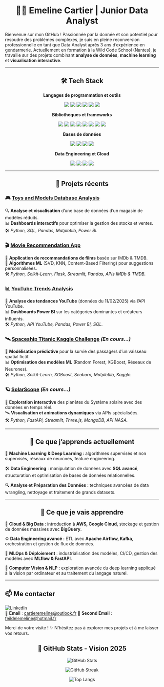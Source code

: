 <h1 align="center">👩‍💻 Emeline Cartier | Junior Data Analyst</h1>

Bienvenue sur mon GitHub ! Passionnée par la donnée et son potentiel pour résoudre des problèmes complexes, je suis en pleine reconversion professionnelle en tant que Data Analyst après 3 ans d’expérience en gendarmerie. Actuellement en formation à la Wild Code School (Nantes), je travaille sur des projets combinant **analyse de données**, **machine learning** et **visualisation interactive**.

---

<h2 align="center">🛠️ Tech Stack</h2>

<p align="center">
  <strong>Langages de programmation et outils</strong>
</p>

<p align="center">
  <img src="https://img.shields.io/badge/Python-3776AB?style=for-the-badge&logo=python&logoColor=white" />
  <img src="https://img.shields.io/badge/SQL-003B57?style=for-the-badge&logo=postgresql&logoColor=white" />
  <img src="https://img.shields.io/badge/PowerBI-F2C811?style=for-the-badge&logo=powerbi&logoColor=black" />
  <img src="https://img.shields.io/badge/Tableau-E97627?style=for-the-badge&logo=tableau&logoColor=white" />
  <img src="https://img.shields.io/badge/Git-F05032?style=for-the-badge&logo=git&logoColor=white" />
  <img src="https://img.shields.io/badge/Docker-2496ED?style=for-the-badge&logo=docker&logoColor=white" />
</p>

<p align="center">
  <strong>Bibliothèques et frameworks</strong>
</p>

<p align="center">
  <img src="https://img.shields.io/badge/Pandas-150458?style=for-the-badge&logo=pandas&logoColor=white" />
  <img src="https://img.shields.io/badge/NumPy-013243?style=for-the-badge&logo=numpy&logoColor=white" />
  <img src="https://img.shields.io/badge/Matplotlib-6E7582?style=for-the-badge" />
  <img src="https://img.shields.io/badge/Seaborn-2E5D9F?style=for-the-badge" />
  <img src="https://img.shields.io/badge/Scikit--Learn-F7931E?style=for-the-badge&logo=scikitlearn&logoColor=white" />
  <img src="https://img.shields.io/badge/TensorFlow-FF6F00?style=for-the-badge&logo=tensorflow&logoColor=white" />
  <img src="https://img.shields.io/badge/PyTorch-EE4C2C?style=for-the-badge&logo=pytorch&logoColor=white" />
  <img src="https://img.shields.io/badge/Streamlit-FF4B4B?style=for-the-badge&logo=streamlit&logoColor=white" />
</p>

<p align="center">
  <strong>Bases de données</strong>
</p>

<p align="center">
  <img src="https://img.shields.io/badge/PostgreSQL-4169E1?style=for-the-badge&logo=postgresql&logoColor=white" />
  <img src="https://img.shields.io/badge/MySQL-4479A1?style=for-the-badge&logo=mysql&logoColor=white" />
  <img src="https://img.shields.io/badge/MongoDB-47A248?style=for-the-badge&logo=mongodb&logoColor=white" />
  <img src="https://img.shields.io/badge/BigQuery-4285F4?style=for-the-badge&logo=googlecloud&logoColor=white" />
</p>

<p align="center">
  <strong>Data Engineering et Cloud</strong>
</p>

<p align="center">
  <img src="https://img.shields.io/badge/Apache_Airflow-017CEE?style=for-the-badge&logo=apacheairflow&logoColor=white" />
  <img src="https://img.shields.io/badge/Kafka-231F20?style=for-the-badge&logo=apachekafka&logoColor=white" />
  <img src="https://img.shields.io/badge/AWS-232F3E?style=for-the-badge&logo=amazonaws&logoColor=white" />
  <img src="https://img.shields.io/badge/Google_Cloud-4285F4?style=for-the-badge&logo=googlecloud&logoColor=white" />
</p>


---

<h2 align="center">🚀 Projets récents</h2>

### 🎮 [Toys and Models Database Analysis](https://github.com/AtomCrtr/toys-and-models-analysis)  
🔍 **Analyse et visualisation** d’une base de données d’un magasin de modèles réduits.  
📊 **Dashboards interactifs** pour optimiser la gestion des stocks et ventes.  
🛠️ *Python, SQL, Pandas, Matplotlib, Power BI.*  

### 🎬 [Movie Recommendation App](https://github.com/AtomCrtr/movie-recommendation-app)  
🎥 **Application de recommandations de films** basée sur IMDb & TMDB.  
🤖 **Algorithmes ML** (SVD, KNN, Content-Based Filtering) pour suggestions personnalisées.  
🛠️ *Python, Scikit-Learn, Flask, Streamlit, Pandas, APIs IMDb & TMDB.*  

### 📊 [YouTube Trends Analysis](https://github.com/AtomCrtr/youtube-trends-analysis)  
📡 **Analyse des tendances YouTube** (données du 11/02/2025) via l’API YouTube.  
📊 **Dashboards Power BI** sur les catégories dominantes et créateurs influents.  
🛠️ *Python, API YouTube, Pandas, Power BI, SQL.*  

### 🛰️ [Spaceship Titanic Kaggle Challenge](https://github.com/votre-repo-spaceship-titanic) *(En cours...)*  
🌌 **Modélisation prédictive** pour la survie des passagers d’un vaisseau spatial fictif.  
📊 **Optimisation des modèles ML** (Random Forest, XGBoost, Réseaux de Neurones).  
🛠️ *Python, Scikit-Learn, XGBoost, Seaborn, Matplotlib, Kaggle.*  

### 🪐 [SolarScope](https://github.com/votre-repo-solarscope) *(En cours...)*  
🔭 **Exploration interactive** des planètes du Système solaire avec des données en temps réel.  
🛰️ **Visualisation et animations dynamiques** via APIs spécialisées.  
🛠️ *Python, FastAPI, Streamlit, Three.js, MongoDB, API NASA.*  

---

<h2 align="center">🌱 Ce que j’apprends actuellement</h2>

🤖 **Machine Learning & Deep Learning** : algorithmes supervisés et non supervisés, réseaux de neurones, feature engineering.  

🛠️ **Data Engineering** : manipulation de données avec **SQL avancé**, structuration et optimisation de bases de données relationnelles.  

🔍 **Analyse et Préparation des Données** : techniques avancées de data wrangling, nettoyage et traitement de grands datasets.  

---

<h2 align="center">🎯 Ce que je vais apprendre</h2>

🚀 **Cloud & Big Data** : introduction à **AWS, Google Cloud**, stockage et gestion de données massives avec **BigQuery**.  

⚙️ **Data Engineering avancé** : ETL avec **Apache Airflow, Kafka**, orchestration et gestion de flux de données.  

📡 **MLOps & Déploiement** : industrialisation des modèles, CI/CD, gestion des modèles avec **MLflow & FastAPI**.  

🔬 **Computer Vision & NLP** : exploration avancée du deep learning appliqué à la vision par ordinateur et au traitement du langage naturel.  

---

## 📫 Me contacter  
[![LinkedIn](https://img.shields.io/badge/LinkedIn-Emeline--Cartier-0077B5?style=for-the-badge&logo=linkedin&logoColor=white)](www.linkedin.com/in/emeline-cartier)  
📧 **Email** : cartieremeline@outlook.fr
📧 **Second Email** : feildelemeline@hotmail.fr

Merci de votre visite ! ✨ N'hésitez pas à explorer mes projets et à me laisser vos retours.  

<h2 align="center">🚀 GitHub Stats - Vision 2025</h2>

<p align="center">
  <img src="https://github-readme-stats.vercel.app/api?username=AtomCrtr&show_icons=true&theme=tokyonight&hide_border=true&count_private=true" alt="GitHub Stats" />
</p>

<p align="center">
  <img src="https://github-readme-streak-stats.herokuapp.com/?user=AtomCrtr&theme=radical&hide_border=true" alt="GitHub Streak" />
</p>

<p align="center">
  <img src="https://github-readme-stats.vercel.app/api/top-langs/?username=AtomCrtr&layout=compact&theme=tokyonight&hide_border=true" alt="Top Langs" />
</p>

